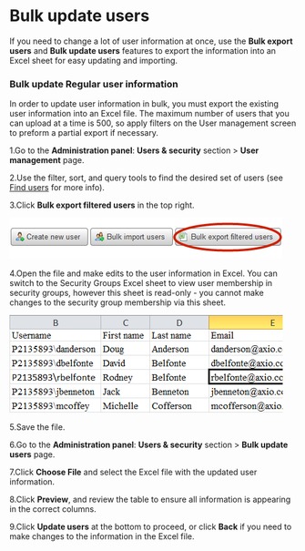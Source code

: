 # Bulk update users



If you need to change a lot of user information at once, use the **Bulk export users** and **Bulk update users** features to export the information into an Excel sheet for easy updating and importing.

### Bulk update Regular user information

In order to update user information in bulk, you must export the existing user information into an Excel file. The maximum number of users that you can upload at a time is 500, so apply filters on the User management screen to preform a partial export if necessary.

1.Go to the **Administration panel**: **Users & security** section &gt; **User management** page.

2.Use the filter, sort, and query tools to find the desired set of users \(see [Find users](find-users.md) for more info\).

3.Click **Bulk export filtered users** in the top right.

![](../../.gitbook/assets/2%20%2864%29.png)

4.Open the file and make edits to the user information in Excel. You can switch to the Security Groups Excel sheet to view user membership in security groups, however this sheet is read-only - you cannot make changes to the security group membership via this sheet.

![](../../.gitbook/assets/3%20%2814%29.png)



5.Save the file.

6.Go to the **Administration panel**: **Users & security** section &gt; **Bulk update users** page.

7.Click **Choose File** and select the Excel file with the updated user information.

8.Click **Preview**, and review the table to ensure all information is appearing in the correct columns.

9.Click **Update users** at the bottom to proceed, or click **Back** if you need to make changes to the information in the Excel file.

